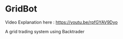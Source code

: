 # GridBot
Video Explanation here : https://youtu.be/rpfGYAV9Dyo

A grid trading system using Backtrader
